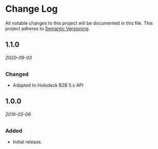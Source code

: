 # Change Log
All notable changes to this project will be documented in this file.
This project adheres to [Semantic Versioning](http://semver.org/).

## 1.1.0
###### 2020-09-03
### Changed
* Adapted to Holodeck B2B 5.x API

## 1.0.0
###### 2019-03-06
### Added
* Initial release.